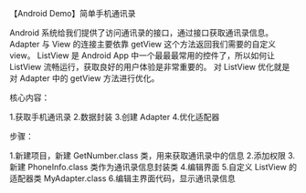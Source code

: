 【Android Demo】简单手机通讯录

Android 系统给我们提供了访问通讯录的接口，通过接口获取通讯录信息。
Adapter 与 View 的连接主要依靠 getView 这个方法返回我们需要的自定义 view。 
ListView 是 Android App 中一个最最最常用的控件了，所以如何让 ListView 流畅运行，获取良好的用户体验是非常重要的。
对 ListView 优化就是对 Adapter 中的 getView 方法进行优化。

 
核心内容：

1.获取手机通讯录
2.数据封装
3.创建 Adapter 
4.优化适配器

步骤：

1.新建项目，新建 GetNumber.class 类，用来获取通讯录中的信息
2.添加权限
3.新建 PhoneInfo.class 类作为通讯录信息封装类
4.编辑界面
5.自定义 ListView 的适配器类 MyAdapter.class 
6.编辑主界面代码，显示通讯录信息
